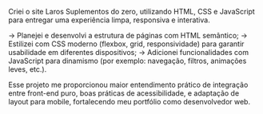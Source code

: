 Criei o site Laros Suplementos do zero, utilizando HTML, CSS e JavaScript para entregar uma experiência limpa, responsiva e interativa.

→ Planejei e desenvolvi a estrutura de páginas com HTML semântico;
→ Estilizei com CSS moderno (flexbox, grid, responsividade) para garantir usabilidade em diferentes dispositivos;
→ Adicionei funcionalidades com JavaScript para dinamismo (por exemplo: navegação, filtros, animações leves, etc.).

Esse projeto me proporcionou maior entendimento prático de integração entre front-end puro, boas práticas de acessibilidade, e adaptação de layout para mobile, fortalecendo meu portfólio como desenvolvedor web.
